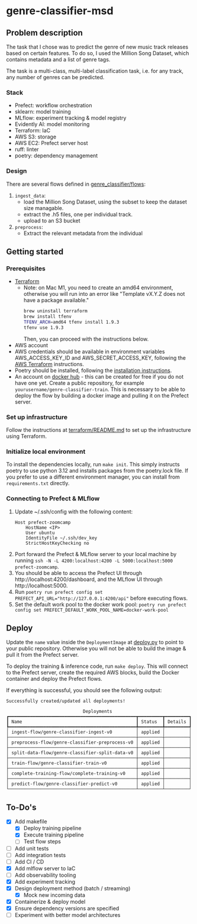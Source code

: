 # genre-classifier-msd

## Problem description

The task that I chose was to predict the genre of new music track releases based on certain features. To do so, I used the Million Song Dataset, which contains metadata and a list of genre tags.

The task is a multi-class, multi-label classification task, i.e. for any track, any number of genres can be predicted.

### Stack

* Prefect: workflow orchestration
* sklearn: model training
* MLflow: experiment tracking & model registry
* Evidently AI: model monitoring
* Terraform: IaC
* AWS S3: storage
* AWS EC2: Prefect server host
* ruff: linter
* poetry: dependency management

### Design

There are several flows defined in [genre_classifier/flows](./genre_classifier/flows/):

1. `ingest_data`:
    * load the Million Song Dataset, using the subset to keep the dataset size managable.
    * extract the .h5 files, one per individual track.
    * upload to an S3 bucket
2. `preprocess`:
    * Extract the relevant metadata from the individual

## Getting started

### Prerequisites

* [Terraform](https://developer.hashicorp.com/terraform/tutorials/aws-get-started/install-cli)
  * Note: on Mac M1, you need to create an amd64 environment, otherwise you will run into an error like "Template vX.Y.Z does not have a package available."
    ```bash
    brew uninstall terraform
    brew install tfenv
    TFENV_ARCH=amd64 tfenv install 1.9.3
    tfenv use 1.9.3
    ```
    Then, you can proceed with the instructions below.
* AWS account
* AWS credentials should be available in environment variables AWS_ACCESS_KEY_ID and AWS_SECRET_ACCESS_KEY, following the [AWS Terraform](https://developer.hashicorp.com/terraform/tutorials/aws-get-started/aws-build) instructions.
* Poetry should be installed, following the [installation instructions](https://python-poetry.org/docs/#installation).
* An account on [docker hub](https://hub.docker.com/) - this can be created for free if you do not have one yet. Create a public repository, for example `yourusername/genre-classifier-train`. This is necessary to be able to deploy the flow by building a docker image and pulling it on the Prefect server.

### Set up infrastructure

Follow the instructions at [terraform/README.md](terraform/README.md) to set up the infrastructure using Terraform.

### Initialize local environment

To install the dependencies locally, run `make init`. This simply instructs poetry to use python 3.12 and installs packages from the poetry.lock file.
If you prefer to use a different environment manager, you can install from `requirements.txt` directly.

### Connecting to Prefect & MLflow

1. Update ~/.ssh/config with the following content:
    ```ssh-config
    Host prefect-zoomcamp
        HostName <IP>
        User ubuntu
        IdentityFile ~/.ssh/dev_key
        StrictHostKeyChecking no
    ```
2. Port forward the Prefect & MLflow server to your local machine by running `ssh -N -L 4200:localhost:4200 -L 5000:localhost:5000 prefect-zoomcamp`.
3. You should be able to access the Prefect UI through http://localhost:4200/dashboard, and the MLflow UI through http://localhost:5000.
4. Run `poetry run prefect config set PREFECT_API_URL="http://127.0.0.1:4200/api"` before executing flows.
5. Set the default work pool to the docker work pool: `poetry run prefect config set PREFECT_DEFAULT_WORK_POOL_NAME=docker-work-pool`


## Deploy

Update the `name` value inside the `DeploymentImage` at [deploy.py](./deploy.py) to point to your public repository. Otherwise you will not be able to build the image & pull it from the Prefect server.

To deploy the training & inference code, run `make deploy`. This will connect to the Prefect server, create the required AWS blocks, build the Docker container and deploy the Prefect flows.

If everything is successful, you should see the following output:

```
Successfully created/updated all deployments!

                             Deployments
┏━━━━━━━━━━━━━━━━━━━━━━━━━━━━━━━━━━━━━━━━━━━━━━━━┳━━━━━━━━━┳━━━━━━━━━┓
┃ Name                                           ┃ Status  ┃ Details ┃
┡━━━━━━━━━━━━━━━━━━━━━━━━━━━━━━━━━━━━━━━━━━━━━━━━╇━━━━━━━━━╇━━━━━━━━━┩
│ ingest-flow/genre-classifier-ingest-v0         │ applied │         │
├────────────────────────────────────────────────┼─────────┼─────────┤
│ preprocess-flow/genre-classifier-preprocess-v0 │ applied │         │
├────────────────────────────────────────────────┼─────────┼─────────┤
│ split-data-flow/genre-classifier-split-data-v0 │ applied │         │
├────────────────────────────────────────────────┼─────────┼─────────┤
│ train-flow/genre-classifier-train-v0           │ applied │         │
├────────────────────────────────────────────────┼─────────┼─────────┤
│ complete-training-flow/complete-training-v0    │ applied │         │
├────────────────────────────────────────────────┼─────────┼─────────┤
│ predict-flow/genre-classifier-predict-v0       │ applied │         │
└────────────────────────────────────────────────┴─────────┴─────────┘
```

## To-Do's

* [x] Add makefile
    * [x] Deploy training pipeline
    * [x] Execute training pipeline
    * [ ] Test flow steps
* [ ] Add unit tests
* [ ] Add integration tests
* [ ] Add CI / CD
* [x] Add mlflow server to IaC
* [ ] Add observability tooling
* [x] Add experiment tracking
* [x] Design deployment method (batch / streaming)
    * [x] Mock new incoming data
* [x] Containerize & deploy model
* [x] Ensure dependency versions are specified
* [ ] Experiment with better model architectures
